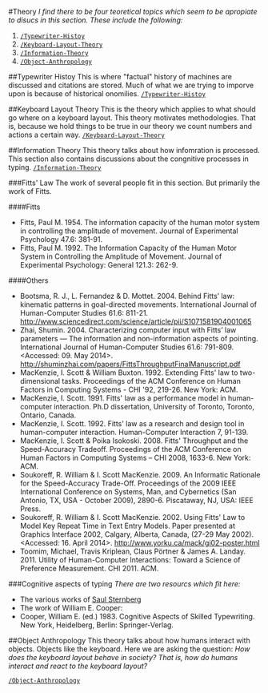#Theory
_I find there to be four teoretical topics which seem to be apropiate to disucs in this section. These include the following:_

1. [`/Typewriter-Histoy`](/Theory/Typewriter-Histoy)
2. [`/Keyboard-Layout-Theory`](/Theory/Keyboard-Layout-Theory)
3. [`/Information-Theory`](/Theory/Information-Theory)
4. [`/Object-Anthropology`](/Theory/Object-Anthropology)


##Typewriter Histoy
This is where "factual" history of machines are discussed and citations are stored. Much of what we are trying to imporve upon is because of historical onomilies. [`/Typewriter-Histoy`](/Theory/Typewriter-Histoy)

##Keyboard Layout Theory
This is the theory which applies to what should go where on a keyboard layout. This theory motivates methodologies. That is, because we hold things to be true in our theory we count numbers and actions a certain way. [`/Keyboard-Layout-Theory`](/Theory/Keyboard-Layout-Theory)


##Information Theory
This theory talks about how infomration is processed. This section also contains discussions about the congnitive processes in typing.
[`/Information-Theory`](/Theory/Information-Theory)

###Fitts' Law
The work of several people fit in this section. But primarily the work of Fitts.

####Fitts
* Fitts, Paul M. 1954. The information capacity of the human motor system in controlling the amplitude of movement. Journal of Experimental Psychology 47.6: 381-91. 
* Fitts, Paul  M. 1992. The Information Capacity of the Human Motor System in Controlling the Amplitude of Movement. Journal of Experimental Psychology: General 121.3: 262-9. 

####Others
* Bootsma, R. J., L. Fernandez & D. Mottet. 2004. Behind Fitts’ law: kinematic patterns in goal-directed movements. International Journal of Human-Computer Studies 61.6: 811-21. http://www.sciencedirect.com/science/article/pii/S1071581904001065
* Zhai, Shumin. 2004. Characterizing computer input with Fitts’ law parameters — The information and non-information aspects of pointing. International Journal of Human-Computer Studies 61.6: 791-809.  <Accessed: 09. May 2014>. http://shuminzhai.com/papers/FittsThroughputFinalManuscript.pdf
* MacKenzie, I. Scott & William Buxton. 1992. Extending Fitts' law to two-dimensional tasks. Proceedings of the ACM Conference on Human Factors in Computing Systems - CHI '92, 219-26. New York: ACM.
* MacKenzie, I. Scott. 1991. Fitts' law as a performance model in human-computer interaction. Ph.D dissertation, University of Toronto, Toronto, Ontario, Canada.
* MacKenzie, I. Scott. 1992. Fitts' law as a research and design tool in human-computer interaction. Human-Computer Interaction 7, 91-139. 
* MacKenzie, I. Scott & Poika Isokoski. 2008. Fitts' Throughput and the Speed-Accuracy Tradeoff. Proceedings of the ACM Conference on Human Factors in Computing Systems – CHI 2008, 1633-6. New York: ACM.
* Soukoreff, R. William & I. Scott MacKenzie. 2009. An Informatic Rationale for the Speed-Accuracy Trade-Off. Proceedings of the 2009 IEEE International Conference on Systems, Man, and Cybernetics (San Antonio, TX, USA - October 2009), 2890-6. Piscataway, NJ, USA: IEEE Press.
* Soukoreff, R. William & I. Scott MacKenzie. 2002. Using Fitts' Law to Model Key Repeat Time in Text Entry Models. Paper presented at Graphics Interface 2002, Calgary, Alberta, Canada, (27-29 May 2002). <Accessed: 16. April 2014>. http://www.yorku.ca/mack/gi02-poster.html
* Toomim, Michael, Travis Kriplean, Claus Pörtner & James A. Landay. 2011. Utility of Human-Computer Interactions: Toward a Science of Preference Measurement. CHI 2011. ACM.


###Cognitive aspects of typing
_There are two resourcs which fit here:_
* The various works of [Saul Sternberg](http://www.psych.upenn.edu/~saul/)
* The work of William E. Cooper:
 * Cooper, William E. (ed.) 1983. Cognitive Aspects of Skilled Typewriting. New York, Heidelberg, Berlin: Springer-Verlag. 


##Object Anthropology
This theory talks about how humans interact with objects. Objects like the keyboard.
Here we are asking the question: _How does the keyboard layout behave in society? That is, how do humans interact and react to the keyboard layout?_

[`/Object-Anthropology`](/Theory/Object-Anthropology)
